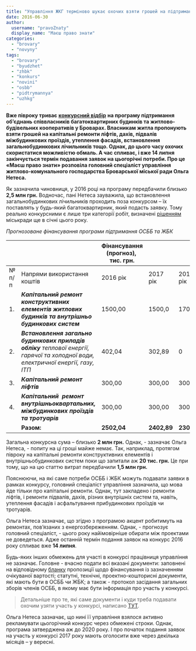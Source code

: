 ```yaml
---
title: "Управління ЖКГ терміново шукає охочих взяти грошей на підтримання ОСББ і ЖБК"
date: 2016-06-30
author: 
  username: "pravoZnaty"
  display_name: "Маєш право знати"
categories: 
  - "brovary"
  - "novyny"
tags: 
  - "brovary"
  - "byudzhet"
  - "zhbk"
  - "konkurs"
  - "novini"
  - "osbb"
  - "pidtrymannya"
  - "uzhkg"
---
```


**Вже півроку триває** [**конкурсний відбір**](https://mpz.brovary.org/vidkryto-konkurs-dlya-uchasti-v-programi-pidtrymky-osbb-ta-zhbk-v-brovarah-upravlinnya-zhkg/) **на програму підтримання об’єднань співвласників багатоквартирних будинків та житлово-будівельних кооперативів у Броварах. Власникам житла пропонують взяти грошей на капітальні ремонти ліфтів, дахів, підвалів міжбудинкових проїздів, утеплення фасадів, встановлення загальнобудинкових лічильників тощо. Однак, до цього часу охочих скористатися можливістю обмаль. А час спливає, і вже 14 липня закінчується термін подавання заявок на цьогорічні потреби. Про це «Маєш право знати» розповіла головний спеціаліст управління житлово-комунального господарства Броварської міської ради Ольга Нетеса.**

Як зазначила чиновниця, у 2016 році на програму передбачили близько **2,5 млн грн.** Водночас, пані Нетеса зауважила, що встановлення загальнобудинкових лічильників проходить поза конкурсом – їх поставлять у будь-який багатоквартирник, який подасть заявку. Тому реально конкурсними є лише три категорії робіт, визначені [рішенням](http://docs.brovary.org/p34697/28.01.2016/101-06-07) міськради ще в січні цього року.

_Прогнозоване фінансування програми підтримання ОСББ та ЖБК_

|  |  |   Фінансування  (прогноз),  тис. грн. |  |  |  |  |
| --- | --- | --- | --- | --- | --- | --- |
| № п/п | Напрями використання коштів | 2016 рік | 2017 рік | 2018 рік | 2019 рік | 2020 рік |
| 1. | **_Капітальний ремонт конструктивних елементів житлових будинків та внутрішньо будинкових систем_** | 1500,00 | 1500,0 | 1700,00 | 1900,0 | 2000,00 |
| 2. | **_Встановлення загально будинкових_** **_приладів обліку_** _теплової енергії, гарячої та холодної води, електричної енергії, газу, ІТП_ | 402,04 | 302,89 | 0 | 0 | 0 |
| 3. | **_Капітальний ремонт ліфтів_** | 300,00 | 300,00 | 300,00 | 500,00 | 500,00 |
| 4. | **_Капітальний  ремонт внутрішньоквартальних, міжбудинкових проїздів та тротуарів_** | 300,00 | 300,00 | 300,00 | 500,00 | 500,00 |
|   | **Разом:** | **2502,04** | **2402,89** | **2300,00** | **2900,00** | **3000,00** |

Загальна конкурсна сума – близько **2 млн грн.** Однак, - зазначає Ольга Нетеса, - попиту на ці гроші майже немає. Так, наприклад, протягом півроку на капітальні ремонти конструктивних елементів і внутрішньобудинкових систем поки що запитали аж **20 тис. грн.** Це при тому, що на цю статтю витрат передбачили **1,5 млн грн.**

Пояснюючи, на які саме потреби ОСББ і ЖБК можуть подавати заявки в рамках конкурсу, головний спеціаліст управління зазначила, що мова йде тільки про капітальні ремонти. Однак, тут закладено і ремонти ліфтів, і ремонти підвалів, дахів, різних внутрішніх систем та, навіть, утеплення фасадів і асфальтування прибудинкових проїздів чи тротуарів.

Ольга Нетеса зазначає, що згідно з програмою акцент робитимуть на ремонтах, пов’язаних з енергозбереженням. Однак, - прогнозує головний спеціаліст, - цього року найімовірніше обирати між проектами не доведеться. Адже останній термін подання заявок на конкурс 2016 року спливає вже **14 липня**.

Будь-яких інших обмежень для участі в конкурсі працівниця управління не зазначає. Головне - вчасно подати всі вказані документи: заповнені на відповідному [бланку](https://onedrive.live.com/view.aspx?resid=72571393D4771099!5412&ithint=file%2cdoc&app=Word&authkey=!AHZ6_SpA8QbaYrc) пропозиції щодо фінансування із зазначенням очікуваної вартості; статутні, технічні, проектно-кошторисні документи, які мають бути в ОСББ чи ЖБК; а також - протокол засідання загальних зборів членів ОСББ, в якому має бути інформація про участь у конкурсі.

> Детальніше про те, які саме документи і куди треба подавати охочим узяти участь у конкурсі, написано [ТУТ](https://mpz.brovary.org/vidkryto-konkurs-dlya-uchasti-v-programi-pidtrymky-osbb-ta-zhbk-v-brovarah-upravlinnya-zhkg/).

Ольга Нетеса зазначає, що нині її управління взялося активно рекламувати цьогорічний конкурс через обмежені строки. Однак, програма затверджена аж до 2020 року. І про початок подання заявок на участь у конкурсі 2017 року мають оголосити вже через декілька місяців – у вересні.
